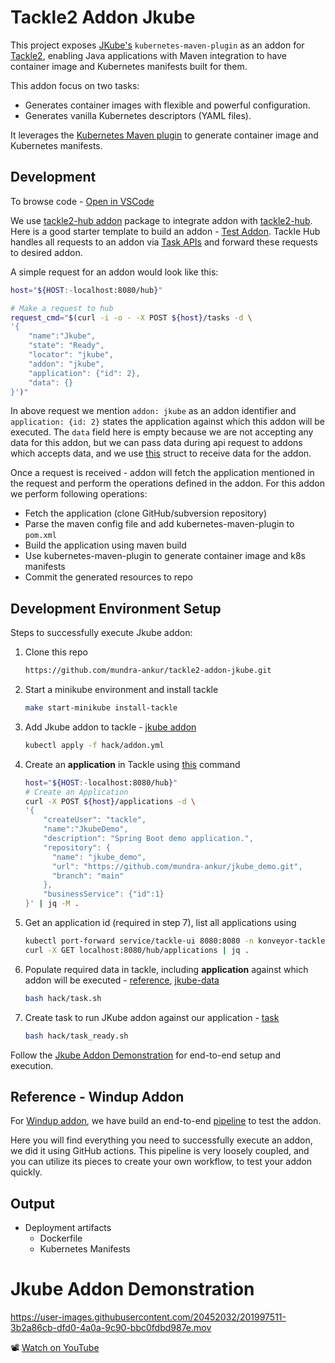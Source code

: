 Tackle2 Addon Jkube
===================
This project exposes [JKube's](https://www.eclipse.org/jkube) `kubernetes-maven-plugin` as an addon for [Tackle2](https://github.com/konveyor?q=tackle2&type=all&language=&sort=), enabling Java applications with Maven integration to have container image and Kubernetes manifests built for them.

This addon focus on two tasks:
- Generates container images with flexible and powerful configuration.
- Generates vanilla Kubernetes descriptors (YAML files).

It leverages the [Kubernetes Maven plugin](https://www.eclipse.org/jkube/docs/kubernetes-maven-plugin)  to generate container image and Kubernetes manifests.

## Development
To browse code - [Open in VSCode](https://open.vscode.dev/mundra-ankur/tackle2-addon-jkube)

We use [tackle2-hub addon](https://github.com/konveyor/tackle2-hub/tree/main/addon) package to integrate addon with [tackle2-hub](https://github.com/konveyor/tackle2-hub). Here is a good starter template to build an addon - [Test Addon](https://github.com/konveyor/tackle2-hub/tree/main/hack/cmd/addon).
Tackle Hub handles all requests to an addon via [Task APIs](https://github.com/konveyor/tackle2-hub/blob/main/api/task.go) and forward these requests to desired addon.


A simple request for an addon would look like this:
```bash
host="${HOST:-localhost:8080/hub}"

# Make a request to hub
request_cmd="$(curl -i -o - -X POST ${host}/tasks -d \
'{
    "name":"Jkube",
    "state": "Ready",
    "locator": "jkube",
    "addon": "jkube",
    "application": {"id": 2},
    "data": {}
}')"
```

In above request we mention `addon: jkube` as an addon identifier and `application: {id: 2}` states the application against which this addon will be executed. The `data` field here is empty because we are not accepting any data for this addon, but we can pass data during api request to addons which accepts data, and we use [this](https://github.com/konveyor/tackle2-addon-windup/blob/84174448d3d7cd2abc7ba6ab27e66a55890b9061/cmd/main.go#L33-L47) struct to receive data for the addon.

Once a request is received - addon will fetch the application mentioned in the request and perform the operations defined in the addon. For this addon we perform following operations:
- Fetch the application (clone GitHub/subversion repository)
- Parse the maven config file and add kubernetes-maven-plugin to `pom.xml`
- Build the application using maven build
- Use kubernetes-maven-plugin to generate container image and k8s manifests
- Commit the generated resources to repo

## Development Environment Setup

Steps to successfully execute Jkube addon:
1. Clone this repo
    ```bash
    https://github.com/mundra-ankur/tackle2-addon-jkube.git
    ```
2. Start a minikube environment and install tackle
    ```bash
    make start-minikube install-tackle
    ```
3. Add Jkube addon to tackle - [jkube addon](https://github.com/mundra-ankur/tackle2-addon-jkube/blob/main/hack/addon.yml)
    ```bash
    kubectl apply -f hack/addon.yml
    ```
4. Create an **application** in Tackle using [this](https://github.com/mundra-ankur/tackle2-addon-jkube/blob/a90ea44e8a4dadbcbdca556e52dce71ebb1b78b9/hack/task.sh#L39-L54) command
    ```bash
    host="${HOST:-localhost:8080/hub}"
    # Create an Application
    curl -X POST ${host}/applications -d \
    '{
        "createUser": "tackle",
        "name":"JkubeDemo",
        "description": "Spring Boot demo application.",
        "repository": {
          "name": "jkube_demo",
          "url": "https://github.com/mundra-ankur/jkube_demo.git",
          "branch": "main"
        },
        "businessService": {"id":1}
    }' | jq -M .
    ```

5. Get an application id (required in step 7), list all applications using
    ```bash
    kubectl port-forward service/tackle-ui 8080:8080 -n konveyor-tackle
    curl -X GET localhost:8080/hub/applications | jq .
    ```

6. Populate required data in tackle, including **application** against which addon will be executed - [reference](https://github.com/konveyor/tackle2-hub/tree/main/hack/add), [jkube-data](https://github.com/konveyor/tackle2-addon-jkube/blob/main/hack/task.sh)
    ```bash
    bash hack/task.sh
    ```

7. Create task to run JKube addon against our application - [task](https://github.com/mundra-ankur/tackle2-addon-jkube/blob/a90ea44e8a4dadbcbdca556e52dce71ebb1b78b9/hack/task_ready.sh#L10-L18)
    ```bash
    bash hack/task_ready.sh
    ```

Follow the [Jkube Addon Demonstration](#jkube-addon-demonstration) for end-to-end setup and execution.

## Reference - Windup Addon
For [Windup addon](https://github.com/konveyor/tackle2-addon-windup), we have build an end-to-end [pipeline](https://github.com/konveyor/tackle2-addon-windup/blob/main/.github/workflows/test-windup.yml) to test the addon.

Here you will find everything you need to successfully execute an addon, we did it using GitHub actions. This pipeline is very loosely coupled, and you can utilize its pieces to create your own workflow, to test your addon quickly.

## Output
* Deployment artifacts
  * Dockerfile
  * Kubernetes Manifests

# Jkube Addon Demonstration

https://user-images.githubusercontent.com/20452032/201997511-3b2a86cb-dfd0-4a0a-9c90-bbc0fdbd987e.mov

📽️ [Watch on YouTube](https://youtu.be/fJM10cq7txg)
